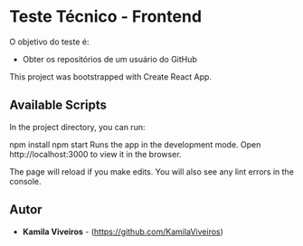 # Teste Técnico - Frontend

O objetivo do teste é:

- Obter os repositórios de um usuário do GitHub

This project was bootstrapped with Create React App.

## Available Scripts
In the project directory, you can run:

npm install
npm start
Runs the app in the development mode.
Open http://localhost:3000 to view it in the browser.

The page will reload if you make edits.
You will also see any lint errors in the console.

## Autor

* **Kamila Viveiros** - (https://github.com/KamilaViveiros)
